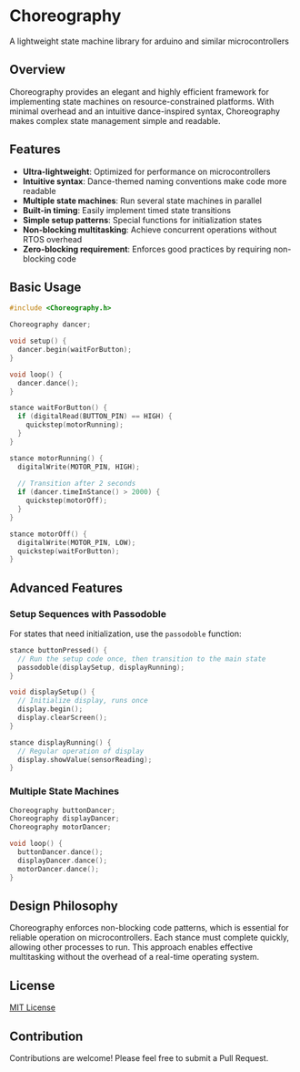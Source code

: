 # Choreography
A lightweight state machine library for arduino and similar microcontrollers

## Overview

Choreography provides an elegant and highly efficient framework for implementing state machines on resource-constrained platforms. With minimal overhead and an intuitive dance-inspired syntax, Choreography makes complex state management simple and readable.

## Features

- **Ultra-lightweight**: Optimized for performance on microcontrollers
- **Intuitive syntax**: Dance-themed naming conventions make code more readable
- **Multiple state machines**: Run several state machines in parallel
- **Built-in timing**: Easily implement timed state transitions
- **Simple setup patterns**: Special functions for initialization states
- **Non-blocking multitasking**: Achieve concurrent operations without RTOS overhead
- **Zero-blocking requirement**: Enforces good practices by requiring non-blocking code

## Basic Usage

```c
#include <Choreography.h>

Choreography dancer;

void setup() {
  dancer.begin(waitForButton);
}

void loop() {
  dancer.dance();
}

stance waitForButton() {
  if (digitalRead(BUTTON_PIN) == HIGH) {
    quickstep(motorRunning);
  }
}

stance motorRunning() {
  digitalWrite(MOTOR_PIN, HIGH);
  
  // Transition after 2 seconds
  if (dancer.timeInStance() > 2000) {
    quickstep(motorOff);
  }
}

stance motorOff() {
  digitalWrite(MOTOR_PIN, LOW);
  quickstep(waitForButton);
}
```

## Advanced Features

### Setup Sequences with Passodoble

For states that need initialization, use the `passodoble` function:

```c
stance buttonPressed() {
  // Run the setup code once, then transition to the main state
  passodoble(displaySetup, displayRunning);
}

void displaySetup() {
  // Initialize display, runs once
  display.begin();
  display.clearScreen();
}

stance displayRunning() {
  // Regular operation of display
  display.showValue(sensorReading);
}
```

### Multiple State Machines

```c
Choreography buttonDancer;
Choreography displayDancer;
Choreography motorDancer;

void loop() {
  buttonDancer.dance();
  displayDancer.dance();
  motorDancer.dance();
}
```

## Design Philosophy

Choreography enforces non-blocking code patterns, which is essential for reliable operation on microcontrollers. Each stance must complete quickly, allowing other processes to run. This approach enables effective multitasking without the overhead of a real-time operating system.

## License

[MIT License](LICENSE)

## Contribution

Contributions are welcome! Please feel free to submit a Pull Request.
